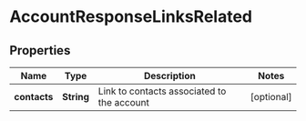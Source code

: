 

# AccountResponseLinksRelated


## Properties

| Name | Type | Description | Notes |
|------------ | ------------- | ------------- | -------------|
|**contacts** | **String** | Link to contacts associated to the account |  [optional] |




